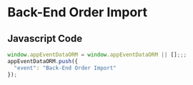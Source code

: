 # Back-End Order Import

### 

## Javascript Code
```js
window.appEventDataORM = window.appEventDataORM || [];;;
appEventDataORM.push({
  "event": "Back-End Order Import"
});
```








